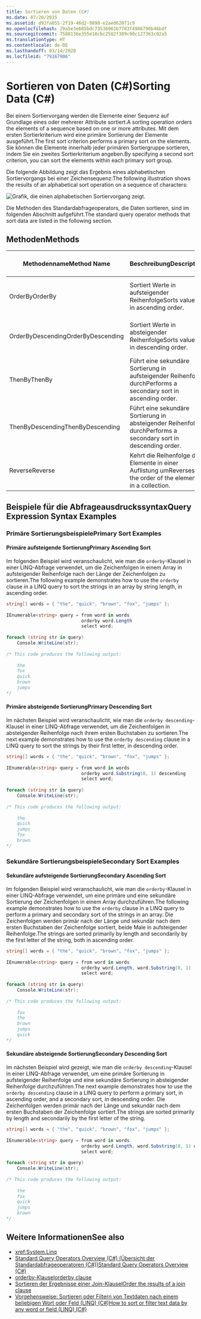 ```yaml
---
title: Sortieren von Daten (C#)
ms.date: 07/20/2015
ms.assetid: d93fa055-2f19-46d2-9898-e2aed628f1c9
ms.openlocfilehash: 29a5e3e685bdc73536961b7783f4986796b46bdf
ms.sourcegitcommit: 7588136e355e10cbc2582f389c90c127363c02a5
ms.translationtype: HT
ms.contentlocale: de-DE
ms.lasthandoff: 03/14/2020
ms.locfileid: "79167906"
---
```

# <a name="sorting-data-c"></a><span data-ttu-id="ecd5f-102">Sortieren von Daten (C#)</span><span class="sxs-lookup"><span data-stu-id="ecd5f-102">Sorting Data (C#)</span></span>
<span data-ttu-id="ecd5f-103">Bei einem Sortiervorgang werden die Elemente einer Sequenz auf Grundlage eines oder mehrerer Attribute sortiert.</span><span class="sxs-lookup"><span data-stu-id="ecd5f-103">A sorting operation orders the elements of a sequence based on one or more attributes.</span></span> <span data-ttu-id="ecd5f-104">Mit dem ersten Sortierkriterium wird eine primäre Sortierung der Elemente ausgeführt.</span><span class="sxs-lookup"><span data-stu-id="ecd5f-104">The first sort criterion performs a primary sort on the elements.</span></span> <span data-ttu-id="ecd5f-105">Sie können die Elemente innerhalb jeder primären Sortiergruppe sortieren, indem Sie ein zweites Sortierkriterium angeben.</span><span class="sxs-lookup"><span data-stu-id="ecd5f-105">By specifying a second sort criterion, you can sort the elements within each primary sort group.</span></span>  
  
 <span data-ttu-id="ecd5f-106">Die folgende Abbildung zeigt das Ergebnis eines alphabetischen Sortiervorgangs bei einer Zeichensequenz:</span><span class="sxs-lookup"><span data-stu-id="ecd5f-106">The following illustration shows the results of an alphabetical sort operation on a sequence of characters:</span></span>
  
 ![Grafik, die einen alphabetischen Sortiervorgang zeigt.](./media/sorting-data/alphabetical-sort-operation.png)  
  
 <span data-ttu-id="ecd5f-108">Die Methoden des Standardabfrageoperators, die Daten sortieren, sind im folgenden Abschnitt aufgeführt.</span><span class="sxs-lookup"><span data-stu-id="ecd5f-108">The standard query operator methods that sort data are listed in the following section.</span></span>  
  
## <a name="methods"></a><span data-ttu-id="ecd5f-109">Methoden</span><span class="sxs-lookup"><span data-stu-id="ecd5f-109">Methods</span></span>  
  
|<span data-ttu-id="ecd5f-110">Methodenname</span><span class="sxs-lookup"><span data-stu-id="ecd5f-110">Method Name</span></span>|<span data-ttu-id="ecd5f-111">Beschreibung</span><span class="sxs-lookup"><span data-stu-id="ecd5f-111">Description</span></span>|<span data-ttu-id="ecd5f-112">C#-Abfrageausdruckssyntax</span><span class="sxs-lookup"><span data-stu-id="ecd5f-112">C# Query Expression Syntax</span></span>|<span data-ttu-id="ecd5f-113">Weitere Informationen</span><span class="sxs-lookup"><span data-stu-id="ecd5f-113">More Information</span></span>|  
|-----------------|-----------------|---------------------------------|----------------------|  
|<span data-ttu-id="ecd5f-114">OrderBy</span><span class="sxs-lookup"><span data-stu-id="ecd5f-114">OrderBy</span></span>|<span data-ttu-id="ecd5f-115">Sortiert Werte in aufsteigender Reihenfolge</span><span class="sxs-lookup"><span data-stu-id="ecd5f-115">Sorts values in ascending order.</span></span>|`orderby`|<xref:System.Linq.Enumerable.OrderBy%2A?displayProperty=nameWithType><br /><br /> <xref:System.Linq.Queryable.OrderBy%2A?displayProperty=nameWithType>|  
|<span data-ttu-id="ecd5f-116">OrderByDescending</span><span class="sxs-lookup"><span data-stu-id="ecd5f-116">OrderByDescending</span></span>|<span data-ttu-id="ecd5f-117">Sortiert Werte in absteigender Reihenfolge</span><span class="sxs-lookup"><span data-stu-id="ecd5f-117">Sorts values in descending order.</span></span>|`orderby … descending`|<xref:System.Linq.Enumerable.OrderByDescending%2A?displayProperty=nameWithType><br /><br /> <xref:System.Linq.Queryable.OrderByDescending%2A?displayProperty=nameWithType>|  
|<span data-ttu-id="ecd5f-118">ThenBy</span><span class="sxs-lookup"><span data-stu-id="ecd5f-118">ThenBy</span></span>|<span data-ttu-id="ecd5f-119">Führt eine sekundäre Sortierung in aufsteigender Reihenfolge durch</span><span class="sxs-lookup"><span data-stu-id="ecd5f-119">Performs a secondary sort in ascending order.</span></span>|`orderby …, …`|<xref:System.Linq.Enumerable.ThenBy%2A?displayProperty=nameWithType><br /><br /> <xref:System.Linq.Queryable.ThenBy%2A?displayProperty=nameWithType>|  
|<span data-ttu-id="ecd5f-120">ThenByDescending</span><span class="sxs-lookup"><span data-stu-id="ecd5f-120">ThenByDescending</span></span>|<span data-ttu-id="ecd5f-121">Führt eine sekundäre Sortierung in absteigender Reihenfolge durch</span><span class="sxs-lookup"><span data-stu-id="ecd5f-121">Performs a secondary sort in descending order.</span></span>|`orderby …, … descending`|<xref:System.Linq.Enumerable.ThenByDescending%2A?displayProperty=nameWithType><br /><br /> <xref:System.Linq.Queryable.ThenByDescending%2A?displayProperty=nameWithType>|  
|<span data-ttu-id="ecd5f-122">Reverse</span><span class="sxs-lookup"><span data-stu-id="ecd5f-122">Reverse</span></span>|<span data-ttu-id="ecd5f-123">Kehrt die Reihenfolge der Elemente in einer Auflistung um</span><span class="sxs-lookup"><span data-stu-id="ecd5f-123">Reverses the order of the elements in a collection.</span></span>|<span data-ttu-id="ecd5f-124">Nicht zutreffend.</span><span class="sxs-lookup"><span data-stu-id="ecd5f-124">Not applicable.</span></span>|<xref:System.Linq.Enumerable.Reverse%2A?displayProperty=nameWithType><br /><br /> <xref:System.Linq.Queryable.Reverse%2A?displayProperty=nameWithType>|  
  
## <a name="query-expression-syntax-examples"></a><span data-ttu-id="ecd5f-125">Beispiele für die Abfrageausdruckssyntax</span><span class="sxs-lookup"><span data-stu-id="ecd5f-125">Query Expression Syntax Examples</span></span>  
  
### <a name="primary-sort-examples"></a><span data-ttu-id="ecd5f-126">Primäre Sortierungsbeispiele</span><span class="sxs-lookup"><span data-stu-id="ecd5f-126">Primary Sort Examples</span></span>  
  
#### <a name="primary-ascending-sort"></a><span data-ttu-id="ecd5f-127">Primäre aufsteigende Sortierung</span><span class="sxs-lookup"><span data-stu-id="ecd5f-127">Primary Ascending Sort</span></span>  
 <span data-ttu-id="ecd5f-128">Im folgenden Beispiel wird veranschaulicht, wie man die `orderby`-Klausel in einer LINQ-Abfrage verwendet, um die Zeichenfolgen in einem Array in aufsteigender Reihenfolge nach der Länge der Zeichenfolgen zu sortieren.</span><span class="sxs-lookup"><span data-stu-id="ecd5f-128">The following example demonstrates how to use the `orderby` clause in a LINQ query to sort the strings in an array by string length, in ascending order.</span></span>  
  
```csharp  
string[] words = { "the", "quick", "brown", "fox", "jumps" };  
  
IEnumerable<string> query = from word in words  
                            orderby word.Length  
                            select word;  
  
foreach (string str in query)  
    Console.WriteLine(str);  
  
/* This code produces the following output:  
  
    the  
    fox  
    quick  
    brown  
    jumps  
*/  
```  
  
#### <a name="primary-descending-sort"></a><span data-ttu-id="ecd5f-129">Primäre absteigende Sortierung</span><span class="sxs-lookup"><span data-stu-id="ecd5f-129">Primary Descending Sort</span></span>  
 <span data-ttu-id="ecd5f-130">Im nächsten Beispiel wird veranschaulicht, wie man die `orderby descending`-Klausel in einer LINQ-Abfrage verwendet, um die Zeichenfolgen in absteigender Reihenfolge nach ihrem ersten Buchstaben zu sortieren.</span><span class="sxs-lookup"><span data-stu-id="ecd5f-130">The next example demonstrates how to use the `orderby descending` clause in a LINQ query to sort the strings by their first letter, in descending order.</span></span>  
  
```csharp  
string[] words = { "the", "quick", "brown", "fox", "jumps" };  
  
IEnumerable<string> query = from word in words  
                            orderby word.Substring(0, 1) descending  
                            select word;  
  
foreach (string str in query)  
    Console.WriteLine(str);  
  
/* This code produces the following output:  
  
    the  
    quick  
    jumps  
    fox  
    brown  
*/  
```  
  
### <a name="secondary-sort-examples"></a><span data-ttu-id="ecd5f-131">Sekundäre Sortierungsbeispiele</span><span class="sxs-lookup"><span data-stu-id="ecd5f-131">Secondary Sort Examples</span></span>  
  
#### <a name="secondary-ascending-sort"></a><span data-ttu-id="ecd5f-132">Sekundäre aufsteigende Sortierung</span><span class="sxs-lookup"><span data-stu-id="ecd5f-132">Secondary Ascending Sort</span></span>  
 <span data-ttu-id="ecd5f-133">Im folgenden Beispiel wird veranschaulicht, wie man die `orderby`-Klausel in einer LINQ-Abfrage verwendet, um eine primäre und eine sekundäre Sortierung der Zeichenfolgen in einem Array durchzuführen.</span><span class="sxs-lookup"><span data-stu-id="ecd5f-133">The following example demonstrates how to use the `orderby` clause in a LINQ query to perform a primary and secondary sort of the strings in an array.</span></span> <span data-ttu-id="ecd5f-134">Die Zeichenfolgen werden primär nach der Länge und sekundär nach dem ersten Buchstaben der Zeichenfolge sortiert, beide Male in aufsteigender Reihenfolge.</span><span class="sxs-lookup"><span data-stu-id="ecd5f-134">The strings are sorted primarily by length and secondarily by the first letter of the string, both in ascending order.</span></span>  
  
```csharp  
string[] words = { "the", "quick", "brown", "fox", "jumps" };  
  
IEnumerable<string> query = from word in words  
                            orderby word.Length, word.Substring(0, 1)  
                            select word;  
  
foreach (string str in query)  
    Console.WriteLine(str);  
  
/* This code produces the following output:  
  
    fox  
    the  
    brown  
    jumps  
    quick  
*/  
```  
  
#### <a name="secondary-descending-sort"></a><span data-ttu-id="ecd5f-135">Sekundäre absteigende Sortierung</span><span class="sxs-lookup"><span data-stu-id="ecd5f-135">Secondary Descending Sort</span></span>  
 <span data-ttu-id="ecd5f-136">Im nächsten Beispiel wird gezeigt, wie man die `orderby descending`-Klausel in einer LINQ-Abfrage verwendet, um eine primäre Sortierung in aufsteigender Reihenfolge und eine sekundäre Sortierung in absteigender Reihenfolge durchzuführen.</span><span class="sxs-lookup"><span data-stu-id="ecd5f-136">The next example demonstrates how to use the `orderby descending` clause in a LINQ query to perform a primary sort, in ascending order, and a secondary sort, in descending order.</span></span> <span data-ttu-id="ecd5f-137">Die Zeichenfolgen werden primär nach der Länge und sekundär nach dem ersten Buchstaben der Zeichenfolge sortiert.</span><span class="sxs-lookup"><span data-stu-id="ecd5f-137">The strings are sorted primarily by length and secondarily by the first letter of the string.</span></span>  
  
```csharp  
string[] words = { "the", "quick", "brown", "fox", "jumps" };  
  
IEnumerable<string> query = from word in words  
                            orderby word.Length, word.Substring(0, 1) descending  
                            select word;  
  
foreach (string str in query)  
    Console.WriteLine(str);  
  
/* This code produces the following output:  
  
    the  
    fox  
    quick  
    jumps  
    brown  
*/  
```  
  
## <a name="see-also"></a><span data-ttu-id="ecd5f-138">Weitere Informationen</span><span class="sxs-lookup"><span data-stu-id="ecd5f-138">See also</span></span>

- <xref:System.Linq>
- [<span data-ttu-id="ecd5f-139">Standard Query Operators Overview (C#) (Übersicht der Standardabfrageoperatoren (C#))</span><span class="sxs-lookup"><span data-stu-id="ecd5f-139">Standard Query Operators Overview (C#)</span></span>](./standard-query-operators-overview.md)
- [<span data-ttu-id="ecd5f-140">orderby-Klausel</span><span class="sxs-lookup"><span data-stu-id="ecd5f-140">orderby clause</span></span>](../../../language-reference/keywords/orderby-clause.md)
- [<span data-ttu-id="ecd5f-141">Sortieren der Ergebnisse einer Join-Klausel</span><span class="sxs-lookup"><span data-stu-id="ecd5f-141">Order the results of a join clause</span></span>](../../../linq/order-the-results-of-a-join-clause.md)
- [<span data-ttu-id="ecd5f-142">Vorgehensweise: Sortieren oder Filtern von Textdaten nach einem beliebigen Wort oder Feld (LINQ) (C#)</span><span class="sxs-lookup"><span data-stu-id="ecd5f-142">How to sort or filter text data by any word or field (LINQ) (C#)</span></span>](./how-to-sort-or-filter-text-data-by-any-word-or-field-linq.md)
